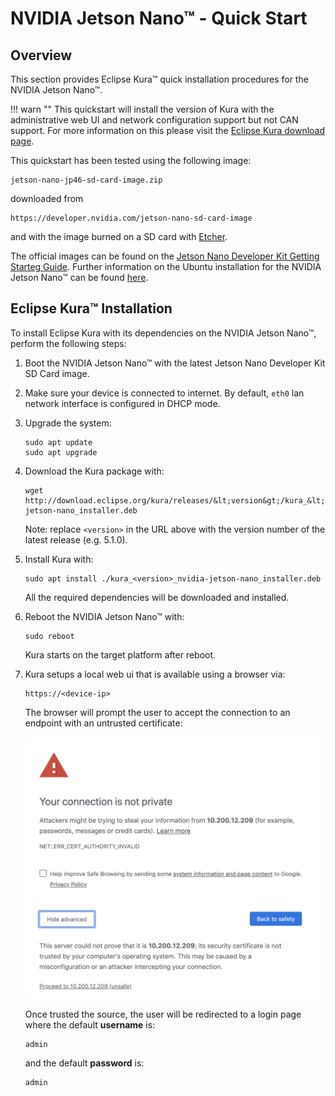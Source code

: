 # NVIDIA Jetson Nano&trade; - Quick Start

## Overview

This section provides Eclipse Kura&trade; quick installation procedures for the NVIDIA Jetson Nano&trade;.

!!! warn ""
    This quickstart will install the version of Kura with the administrative web UI and network  configuration support but not CAN support. For more information on this please visit the [Eclipse Kura download page](https://www.eclipse.org/kura/downloads.php).

This quickstart has been tested using the following image:

```
jetson-nano-jp46-sd-card-image.zip
```

downloaded from

```
https://developer.nvidia.com/jetson-nano-sd-card-image
```

and with the image burned on a SD card with [Etcher](https://www.balena.io/etcher/).

The official images can be found on the [Jetson Nano Developer Kit Getting Starteg Guide](https://developer.nvidia.com/embedded/learn/get-started-jetson-nano-devkit#write). Further information on the Ubuntu installation for the NVIDIA Jetson Nano&trade; can be found [here](https://developer.nvidia.com/embedded/learn/get-started-jetson-nano-devkit#intro).

## Eclipse Kura&trade; Installation

To install Eclipse Kura with its dependencies on the NVIDIA Jetson Nano&trade;, perform the
following steps:

1. Boot the NVIDIA Jetson Nano&trade; with the latest Jetson Nano Developer Kit SD Card image.

2. Make sure your device is connected to internet. By default, `eth0` lan network interface is configured in DHCP mode.

3. Upgrade the system:

   ```
   sudo apt update
   sudo apt upgrade
   ```

4. Download the Kura package with:

    ```
    wget http://download.eclipse.org/kura/releases/&lt;version&gt;/kura_&lt;version&gt;_nvidia-jetson-nano_installer.deb
    ```

    Note: replace `<version>` in the URL above with the version number of the latest release (e.g. 5.1.0).

5. Install Kura with:

    ```
    sudo apt install ./kura_<version>_nvidia-jetson-nano_installer.deb
    ```

    All the required dependencies will be downloaded and installed.

6. Reboot the NVIDIA Jetson Nano&trade; with:

    ```
    sudo reboot
    ```

    Kura starts on the target platform after reboot.

7. Kura setups a local web ui that is available using a browser via:

    ```
    https://<device-ip>
    ```

    The browser will prompt the user to accept the connection to an endpoint with an untrusted certificate:

    ![Proceed trusting the source](./images/untrusted_cert3.png)

    Once trusted the source, the user will be redirected to a login page where the default **username** is:

    ```
    admin
    ```

    and the default **password** is:

    ```
    admin
    ```
